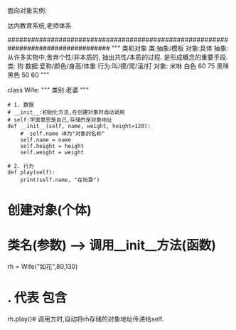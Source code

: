 面向对象实例:

达内教育系统,老师体系



##################################################################################
"""
    类和对象
        类:抽象/模板
        对象:具体
        抽象:从许多实物中,舍弃个性/非本质的,
            抽出共性/本质的过程.
            是形成概念的重要手段.
        类: 狗
                数据:爱称/颜色/身高/体重
                行为:叫/摸/爬/滚/打
        对象:  米咻 白色 60  75
              黑咪 黑色 50  60
"""



class Wife:
    """
        类别:老婆
    """

    # 1. 数据
    # __init__:初始化方法,在创建对象时自动调用
    # self:字面意思是自己,存储的是对象地址
    def __init__(self, name, weight, height=120):
        #  self.name 译为"对象的名称"
        self.name = name
        self.height = height
        self.weight = weight

    # 2. 行为
    def play(self):
        print(self.name, "在玩耍")

# 创建对象(个体)
# 类名(参数)  --> 调用__init__方法(函数)
rh = Wife("如花",80,130)
# . 代表 包含
rh.play()# 调用方时,自动将rh存储的对象地址传递给self.

